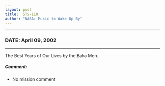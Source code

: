 ```yaml
---
layout: post
title:  STS-110
author: "NASA: Music to Wake Up By"
---
```


----
### DATE: April 09, 2002
----
The Best Years of Our Lives by the Baha Men.

##### Comment:
* No mission comment
